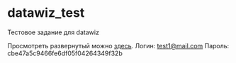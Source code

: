 # datawiz_test

Тестовое задание для datawiz

Просмотреть развернутый можно [здесь](https://datawiz-test.herokuapp.com/).
Логин: test1@mail.com
Пароль: cbe47a5c9466fe6df05f04264349f32b
